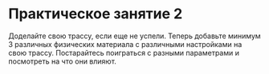 # Практическое занятие 2

Доделайте свою трассу, если еще не успели. Теперь добавьте минимум 3 различных физических материала с различными настройками на свою трассу. Постарайтесь поиграться с разными параметрами и посмотреть на что они влияют.